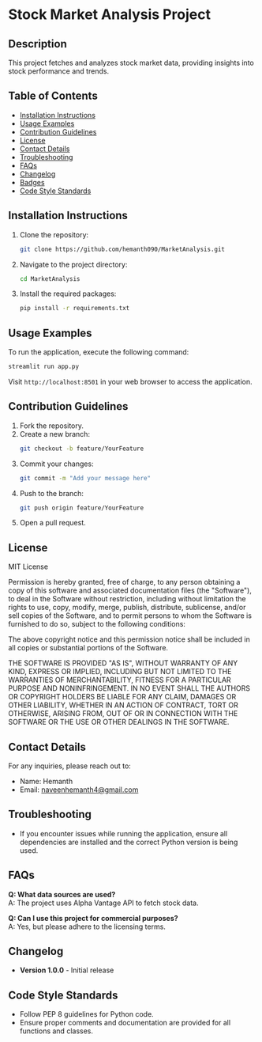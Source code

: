 
# Stock Market Analysis Project

## Description
This project fetches and analyzes stock market data, providing insights into stock performance and trends.

## Table of Contents
- [Installation Instructions](#installation-instructions)
- [Usage Examples](#usage-examples)
- [Contribution Guidelines](#contribution-guidelines)
- [License](#license)
- [Contact Details](#contact-details)
- [Troubleshooting](#troubleshooting)
- [FAQs](#faqs)
- [Changelog](#changelog)
- [Badges](#badges)
- [Code Style Standards](#code-style-standards)

## Installation Instructions
1. Clone the repository:
   ```bash
   git clone https://github.com/hemanth090/MarketAnalysis.git
   ```
2. Navigate to the project directory:
   ```bash
   cd MarketAnalysis
   ```
3. Install the required packages:
   ```bash
   pip install -r requirements.txt
   ```

## Usage Examples
To run the application, execute the following command:
```bash
streamlit run app.py
```
Visit `http://localhost:8501` in your web browser to access the application.

## Contribution Guidelines
1. Fork the repository.
2. Create a new branch:
   ```bash
   git checkout -b feature/YourFeature
   ```
3. Commit your changes:
   ```bash
   git commit -m "Add your message here"
   ```
4. Push to the branch:
   ```bash
   git push origin feature/YourFeature
   ```
5. Open a pull request.

## License

MIT License

Permission is hereby granted, free of charge, to any person obtaining a copy of this software and associated documentation files (the "Software"), to deal in the Software without restriction, including without limitation the rights to use, copy, modify, merge, publish, distribute, sublicense, and/or sell copies of the Software, and to permit persons to whom the Software is furnished to do so, subject to the following conditions:

The above copyright notice and this permission notice shall be included in all copies or substantial portions of the Software.

THE SOFTWARE IS PROVIDED "AS IS", WITHOUT WARRANTY OF ANY KIND, EXPRESS OR IMPLIED, INCLUDING BUT NOT LIMITED TO THE WARRANTIES OF MERCHANTABILITY, FITNESS FOR A PARTICULAR PURPOSE AND NONINFRINGEMENT. IN NO EVENT SHALL THE AUTHORS OR COPYRIGHT HOLDERS BE LIABLE FOR ANY CLAIM, DAMAGES OR OTHER LIABILITY, WHETHER IN AN ACTION OF CONTRACT, TORT OR OTHERWISE, ARISING FROM, OUT OF OR IN CONNECTION WITH THE SOFTWARE OR THE USE OR OTHER DEALINGS IN THE SOFTWARE.


## Contact Details
For any inquiries, please reach out to:
- Name: Hemanth
- Email: naveenhemanth4@gmail.com

## Troubleshooting
- If you encounter issues while running the application, ensure all dependencies are installed and the correct Python version is being used.

## FAQs
**Q: What data sources are used?**  
A: The project uses Alpha Vantage API to fetch stock data.

**Q: Can I use this project for commercial purposes?**  
A: Yes, but please adhere to the licensing terms.

## Changelog
- **Version 1.0.0** - Initial release

## Code Style Standards
- Follow PEP 8 guidelines for Python code.
- Ensure proper comments and documentation are provided for all functions and classes.
